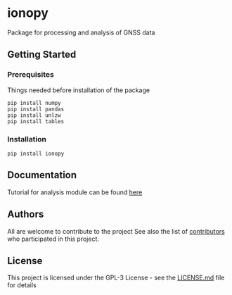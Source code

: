 # ionopy

Package for processing and analysis of GNSS data

## Getting Started
### Prerequisites

Things needed before installation of the package
```
pip install numpy
pip install pandas
pip install unlzw
pip install tables
```

### Installation

```
pip install ionopy
```

## Documentation

Tutorial for analysis module can be found [here](ionopy/analysis/analysis_readme.md)

## Authors

All are welcome to contribute to the project
See also the list of [contributors](https://github.com/dinilbose/ismrpy/contributors) who participated in this project.

## License

This project is licensed under the GPL-3 License - see the [LICENSE.md](LICENSE.txt) file for details
